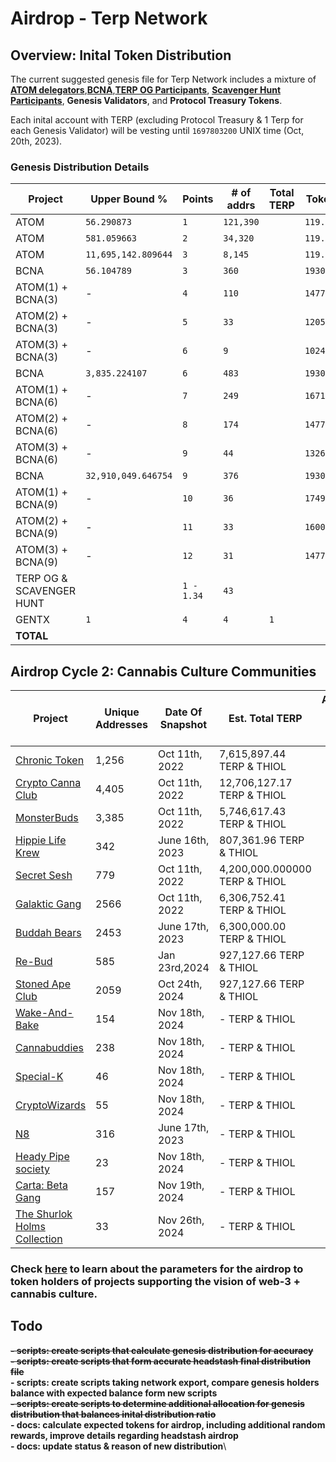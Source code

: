 # Airdrop - Terp Network
## Overview: Inital Token Distribution
The current suggested genesis file for Terp Network includes a mixture of [**ATOM delegators**](./interchain/gaia.csv),[**BCNA**](./interchain/bcna_delegators.csv),[**TERP OG Participants**](./points/terp-og.md), [**Scavenger Hunt Participants**](./points/scavenger-hunt.md), **Genesis Validators**, and **Protocol Treasury Tokens**.

Each inital account with TERP (excluding Protocol Treasury & 1 Terp for each Genesis Validator) will be vesting until `1697803200` UNIX time (Oct, 20th, 2023).


### Genesis Distribution Details
| Project | Upper Bound %   |Points| # of addrs | Total TERP     | Token / Point | Tokens 
|---------------------------|------|------------|----------------|---------------|-----| --- |
| ATOM  |   `56.290873`     | `1`  | `121,390`  |   | `119.131693` | `119.131693` |
| ATOM  |   `581.059663`    | `2`  | `34,320`   |   | `119.131693` | `238.263386` |
| ATOM  |`11,695,142.809644`| `3`  | `8,145`    |   | `119.131693` | `357.395079` |
| BCNA  | `56.104789`       | `3`  | `360`      |   | `1930.303030`|  `5790.90909` | 
| ATOM(1) + BCNA(3)|    -   | `4`  |  `110`     |   | `1477.51019575` |   `5910.040783` |
| ATOM(2) + BCNA(3)| -      | `5`  | `33`       |   | `1205.8344952`| `6029.172476` |
| ATOM(3) + BCNA(3)| -      | `6`  | `9`        |   | `1024.7173615` | `6148.304169` |
| BCNA | `3,835.224107`     | `6`  | `483`      |   | `1930.303030` | `11581.81818` |
| ATOM(1) + BCNA(6)| -      | `7`  |  `249`     |   | `1671.564267` | `11700.949873`|
| ATOM(2) + BCNA(6)| -      | `8`  | `174`      |   | `1477.510195`|  `11820.081566`|
| ATOM(3) + BCNA(6)| -      | `9`  | `44`       |   | `1326.579251` | `11939.213259` |
| BCNA |`32,910,049.646754` | `9`  | `376`      |   | `1930.303030` | `17372.72727` |
| ATOM(1) + BCNA(9)| -      | `10` | `36`       |   | `1749.185896` | `17491.858963` |
| ATOM(2) + BCNA(9)| -      | `11` | `33`       |   | `1600.999150`| `17610.990656` |
| ATOM(3) + BCNA(9)| -      | `12` | `31`       |   | `1477.510195` | `17730.122349` |
| TERP OG & SCAVENGER HUNT   | | `1 - 1.34` | `43`| ` `    |  ` ` |  ` ` |
| GENTX | `1`| `4`| `4`| `1` | ` ` |
| **TOTAL**                   |  ` `         |  **` `**     | **` `** | ` ` | ` ` | ` `| 


## Airdrop Cycle 2: Cannabis Culture Communities 



| Project                                           | Unique Addresses  | Date Of Snapshot   | Est. Total TERP | Average Token Per Point |
|---------------------------------------------------|-------------------|-------------------|-------------------| -------------------| 
| [Chronic Token](./headstash/communities/chronic-token/cht.csv)        | 1,256             | Oct 11th, 2022    | 7,615,897.44 TERP & THIOL |
| [Crypto Canna Club](./headstash/communities/crypto-canna-club/ccc.csv)| 4,405             | Oct 11th, 2022    | 12,706,127.17 TERP & THIOL |
| [MonsterBuds](./headstash/communities/monster-buds/the-buds.csv)      | 3,385             | Oct 11th, 2022    | 5,746,617.43  TERP & THIOL |
| [Hippie Life Krew](./headstash/communities/hippie-life-krew/hlk.csv)  | 342               | June 16th, 2023   | 807,361.96  TERP & THIOL |
| [Secret Sesh](./headstash/communities/secret-sesh/sesh.csv)           | 779               | Oct 11th, 2022    | 4,200,000.000000  TERP & THIOL |
| [Galaktic Gang](./headstash/communities/galacktic-gang/gg.csv)        | 2566              | Oct 11th, 2022    | 6,306,752.41  TERP & THIOL |
| [Buddah Bears](./headstash/communities/buddah-bears/bb.csv)           | 2453              | June 17th, 2023   | 6,300,000.00  TERP & THIOL |
| [Re-Bud](./headstash/communities/rebud/rebud.csv)                     | 585               | Jan 23rd,2024     | 927,127.66  TERP & THIOL |
| [Stoned Ape Club](./headstash/communities/stoned-ape-club/sac.csv)    | 2059              | Oct 24th, 2024    | 927,127.66  TERP & THIOL |
| [Wake-And-Bake](./headstash/communities/wake-and-bake/wab.csv)        | 154               | Nov 18th, 2024     | -  TERP & THIOL |
| [Cannabuddies](./headstash/communities/cannabuddies/cb.csv)           | 238               | Nov 18th, 2024     | -  TERP & THIOL |
| [Special-K](./headstash/communities/special-k/cb.csv)                 | 46                | Nov 18th, 2024     | -  TERP & THIOL |
| [CryptoWizards](./headstash/communities/cryptowizards/cb.csv)         | 55                | Nov 18th, 2024     | -  TERP & THIOL |
| [N8](./headstash/communities/n8/cb.csv)                               | 316               | June 17th, 2023    | -  TERP & THIOL |
| [Heady Pipe society](./headstash/communities/heady-pipe-society/cb.csv)| 23               | Nov 18th, 2024     | -  TERP & THIOL |
| [Carta: Beta Gang](./headstash/communities/carta-beta-gang/cb.csv)    | 157 | Nov 19th, 2024  | -  TERP & THIOL |
| [The Shurlok Holms Collection](./headstash/communities/shurlok/shurlok.csv)| 33 | Nov 26th, 2024  | -  TERP & THIOL |

### Check [here](./headstash/README.md) to learn about the parameters for the airdrop to token holders of projects supporting the vision of web-3 + cannabis culture.


## Todo
__~~- scripts: create scripts that calculate genesis distribution for accuracy~~__\
__~~- scripts: create scripts that form accurate headstash final distribution file~~__\
__- scripts: create scripts taking network export, compare genesis holders balance with expected balance form new scripts__\
__~~- scripts: create scripts to determine additional allocation for genesis distribution that balances inital distribution ratio~~__\
__- docs: calculate expected tokens for airdrop, including additional random rewards, improve details regarding headstash airdrop__\
__- docs: update status & reason of new distribution__\

